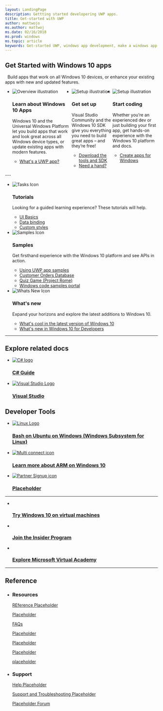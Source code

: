 ```yaml
---
layout: LandingPage
description: Gettting started developering UWP apps.
title: Get-started with UWP
author: mattwojo
ms.author: mattwoj
ms.date: 02/16/2018
ms.prod: windows
ms.topic: article
keywords: Get-started UWP, windows app development, make a windows app
---
```


## Get Started with Windows 10 apps 
 
Build apps that work on all Windows 10 devices, or enhance your existing apps with new and updated features.  
<br>
<ul id="cardtypes-A" class="cardsA panelContent" style="display: flex; margin-top: 0px;">
   <li>
    <div class="cardSize">
        <div class="cardPadding">
            <div class="card">
                <div class="cardImageOuter">
                    <div class="cardImage bgdAccent1">
                        <img data-scaleimage="/media/illustrations/biztalk-developer-documentation-1.svg" alt="Overview illustration" />
                    </div>
                </div>
                <div class="cardText">
                    <h3>Learn about Windows 10 Apps</h3>
                    <p>Windows 10 and the Universal Windows Platform let you build apps that work and look great across all Windows device types, or update existing apps with modern features.</p>
                    <ul>
                      <li><a href="https://docs.microsoft.com/windows/uwp/get-started/whats-a-uwp">What's a UWP app?</a></li>
                    </ul>
                </div>
            </div>
        </div>
    </div>
  </li>
  <li>
    <div class="cardSize">
        <div class="cardPadding">
            <div class="card">
                <div class="cardImageOuter">
                    <div class="cardImage bgdAccent1">
                        <img data-scaleimage="/media/illustrations/biztalk-host-integration-install-configure.svg" alt="Setup illustration" />
                    </div>
                </div>
                <div class="cardText">
                    <h3>Get set up</h3>
                    <p>Visual Studio Community and the Windows 10 SDK give you everything you need to build great apps – and they’re free!</p>
                   <ul>
                    <li><a href="https://developer.microsoft.com/windows/downloads">Download the tools and SDK</a></li>
                    <li><a href="//docs.microsoft.com/windows/uwp/get-started/get-set-up">Need a hand?</a></li>
                  </ul>
                </div>
            </div>
        </div>
    </div>
  </li>
  <li>
    <div class="cardSize">
        <div class="cardPadding">
            <div class="card">
                <div class="cardImageOuter">
                    <div class="cardImage bgdAccent1">
                        <img data-scaleimage="/media/illustrations/biztalk-host-integration-install-configure.svg" alt="Setup illustration" />
                    </div>
                </div>
                <div class="cardText">
                    <h3>Start coding</h3>
                    <p>Whether you’re an experienced dev or just building your first app, get hands-on experience with the Windows 10 platform and docs.</p>
                   <ul>
                    <li><a href="..">Create apps for Windows</a></li>
                  </ul>
                </div>
            </div>
        </div>
    </div>
  </li>
</ul>  
---
                        <ul class="panelContent cardsFTitle">
                          <li>
                            <div class="cardSize">
                                <div class="cardPadding">
                                    <div class="card">
                                        <div class="cardImageOuter">
                                            <div class="cardImage">
                                                <img src="/media/common/i_tasks.svg" alt="Tasks Icon" />
                                            </div>
                                        </div>
                                        <div class="cardText">
                                            <h3>Tutorials</h3>
                                            <p>Looking for a guided learning experience? These tutorials will help.</p>
                                          <ul>
                                            <li><a href="https://..">UI Basics</a></li>
                                            <li><a href="https://..">Data binding</a></li>
                                            <li><a href="https://..">Custom styles</a></li>
                                          </ul>
                                        </div>
                                    </div>
                                </div>
                            </div>
                          </li>
                          <li>
                            <div class="cardSize">
                                <div class="cardPadding">
                                    <div class="card">
                                        <div class="cardImageOuter">
                                            <div class="cardImage">
                                                <img src="/media/common/i_code-samples.svg" alt="Samples Icon" />
                                            </div>
                                        </div>
                                        <div class="cardText">
                                            <h3>Samples</h3>
                                            <p>Get firsthand experience with the Windows 10 platform and see APIs in action.</p>
                                          <ul>
                                            <li><a href="https://..">Using UWP app samples</a></li>
                                            <li><a href="https://..">Customer Orders Database</a></li>
                                            <li><a href="https://..">Quiz Game (Project Rome)</a></li>
                                            <li><a href="https://..">Windows code samples portal</a></li>
                                          </ul>
                                        </div>
                                    </div>
                                </div>
                            </div>
                          </li>
                          <li>
                            <div class="cardSize">
                                <div class="cardPadding">
                                    <div class="card">
                                        <div class="cardImageOuter">
                                            <div class="cardImage">
                                                <img src="/media/common/i_whats-new.svg" alt="Whats New Icon" />
                                            </div>
                                        </div>
                                        <div class="cardText">
                                            <h3>What's new</h3>
                                            <p>Expand your horizons and explore the latest additions to Windows 10.</p>
                                          <ul>
                                            <li><a href="https://..">What's cool in the latest version of Windows 10</a></li>
                                            <li><a href="https://..">What's new in Windows 10 for Developers</a></li>
                                          </ul>
                                        </div>
                                    </div>
                                </div>
                            </div>
                          </li>
                        </ul>
                        
---

<h2> Explore related docs</h2>
  <ul class="panelContent cardsFTitle">
   <li>
        <a href="https://docs.microsoft.com/dotnet/csharp/index">
        <div class="cardSize">
            <div class="cardPadding">
                <div class="card">
                    <div class="cardImageOuter">
                        <div class="cardImage">
                            <img src="/media/logos/logo_Csharp.svg" alt="C# logo" />
                        </div>
                    </div>
                    <div class="cardText">
                        <h3>C# Guide</h3>
                    </div>
                </div>
            </div>
        </div>
        </a>
    </li>
    <li>
        <a href="//docs.microsoft.com/visualstudio/ide/">
        <div class="cardSize">
            <div class="cardPadding">
                <div class="card">
                    <div class="cardImageOuter">
                        <div class="cardImage">
                            <img src="/media/logos/logo_visual-studio.svg" alt="Visual Studio Logo" />
                        </div>
                    </div>
                    <div class="cardText">
                        <h3>Visual Studio</h3>
                    </div>
                </div>
            </div>
        </div>
        </a>
    </li>
  </ul>
  
<h2> Developer Tools</h2>
  <ul class="panelContent cardsFTitle">
    <li>
        <a href="//docs.microsoft.com/en-us/windows/wsl/install-win10">
        <div class="cardSize">
            <div class="cardPadding">
                <div class="card">
                    <div class="cardImageOuter">
                        <div class="cardImage">
                            <img src="/media/logos/logo_linux-color.svg" alt="Linux Logo" />
                        </div>
                    </div>
                    <div class="cardText">
                        <h3>Bash on Ubuntu on Windows (Windows Subsystem for Linux)</h3>
                    </div>
                </div>
            </div>
        </div>
        </a>
    </li>
    <li>
        <a href="https://..">
        <div class="cardSize">
            <div class="cardPadding">
                <div class="card">
                    <div class="cardImageOuter">
                        <div class="cardImage">
                            <img src="/media/common/i_multi-connect.svg" alt="Multi connect icon" />
                        </div>
                    </div>
                    <div class="cardText">
                        <h3>Learn more about ARM on Windows 10</h3>
                    </div>
                </div>
            </div>
        </div>
        </a>
    </li>
    <li>
        <a href="https://..">
        <div class="cardSize">
            <div class="cardPadding">
                <div class="card">
                    <div class="cardImageOuter">
                        <div class="cardImage">
                            <img src="/media/common/i_benefits.svg" alt="Partner Signup icon" />
                        </div>
                    </div>
                    <div class="cardText">
                        <h3>Placeholder</h3>
                    </div>
                </div>
            </div>
        </div>
        </a>
    </li>
  </ul>
  
---

  <div class="container">
      <ul class="cardsY panelContent featuredContent">
          <li>
              <a href="https://developer.microsoft.com/windows/downloads/virtual-machines">
                  <div class="cardSize">
                      <div class="cardPadding">
                          <div class="card">
                              <div class="cardImageOuter">
                                  <div class="cardImage">
                                      <img data-hoverimage="/media/hubs/windows/win_try-windows.svg" src="/media/hubs/windows/win_try-windows.png" alt="" />
                                  </div>
                              </div>
                              <div class="cardText">
                                  <h3>Try Windows 10 on virtual machines</h3>
                              </div>
                          </div>
                      </div>
                  </div>
              </a>
          </li>
          <li>
              <a href="https://insider.windows.com/">
                  <div class="cardSize">
                      <div class="cardPadding">
                          <div class="card">
                              <div class="cardImageOuter">
                                  <div class="cardImage">
                                      <img data-hoverimage="/media/hubs/windows/win_insider.svg" src="/media/hubs/windows/win_insider.png" alt="" />
                                  </div>
                              </div>
                              <div class="cardText">
                                  <h3>Join the Insider Program</h3>
                              </div>
                          </div>
                      </div>
                  </div>
              </a>
          </li>
          <li>
              <a href="https://mva.microsoft.com/">
                  <div class="cardSize">
                      <div class="cardPadding">
                          <div class="card">
                              <div class="cardImageOuter">
                                  <div class="cardImage">
                                      <img data-hoverimage="/media/hubs/windows/win_academy.svg" src="/media/hubs/windows/win_academy.png" alt="" />
                                  </div>
                              </div>
                              <div class="cardText">
                                  <h3>Explore Microsoft Virtual Academy</h3>
                              </div>
                          </div>
                      </div>
                  </div>
              </a>
          </li>
      </ul>
  </div>

---

<h2>Reference</h2>

<ul class="panelContent cardsW">
    <li>
        <div class="cardSize">
            <div class="cardPadding">
                <div class="card">
                    <div class="cardText">
                        <h3>Resources</h3>
                        <p><a href="https://../">REference Placeholder</a></p>
                        <p><a href="https://../">Placeholder</a></p>
                        <p><a href="http://..">FAQs</a></p>
                        <p><a href="https://../">Placeholder</a></p>
                        <p><a href="http://..">Placeholder</a></p>
                        <p><a href="https://../">Placeholder</a></p>
                        <p><a href="https://..">placeholder</a></p>
                        </div>
                    </div>
                </div>
            </div>
    </li>
    <li>
        <div class="cardSize">
            <div class="cardPadding">
                <div class="card">
                    <div class="cardText">
                        <h3>Support</h3>
                        <p><a href="https://..">Help Placeholder</a></p>
                        <p><a href="https://..">Support and Troubleshooting Placeholder</a></p>
                        <p><a href="http://..">Placeholder Forum</a></p>
                    </div>
                </div>
            </div>
        </div>
    </li>
</ul>
